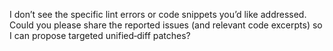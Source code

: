 I don’t see the specific lint errors or code snippets you’d like addressed. Could you please share the reported issues (and relevant code excerpts) so I can propose targeted unified‑diff patches?